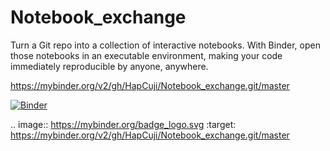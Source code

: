 # Notebook_exchange
Turn a Git repo into a collection of interactive notebooks.
With Binder, open those notebooks in an executable environment, making your code immediately reproducible by anyone, anywhere. 

https://mybinder.org/v2/gh/HapCuji/Notebook_exchange.git/master

[![Binder](https://mybinder.org/badge_logo.svg)](https://mybinder.org/v2/gh/HapCuji/Notebook_exchange.git/master)

.. image:: https://mybinder.org/badge_logo.svg
 :target: https://mybinder.org/v2/gh/HapCuji/Notebook_exchange.git/master
